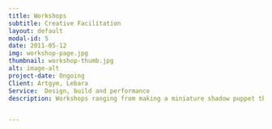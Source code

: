 ```yaml
---
title: Workshops
subtitle: Creative Facilitation
layout: default
modal-id: 5
date: 2011-05-12
img: workshop-page.jpg
thumbnail: workshop-thumb.jpg
alt: image-alt
project-date: Ongoing
Client: Artgym, Lebara
Service:  Design, build and performance
description: Workshops ranging from making a miniature shadow puppet theatre, to life drawing in Trafalgar square. Facilitating creativity for all generations using paint, tools, pencils or puppets to get the imagination churning out ideas and hands creating


---
```

